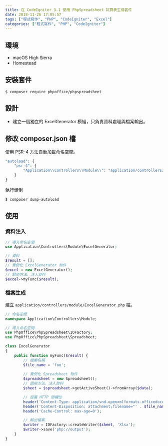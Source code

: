 ```yaml
---
title: 在 CodeIgniter 3.1 使用 PhpSpreadsheet 試算表生成套件
date: 2018-11-26 17:05:57
tags: ["程式寫作", "PHP", "CodeIgniter", "Excel"]
categories: ["程式寫作", "PHP", "CodeIgniter"]
---
```


## 環境
- macOS High Sierra
- Homestead

## 安裝套件
```
$ composer require phpoffice/phpspreadsheet
```

## 設計
- 建立一個獨立的 ExcelGenerator 模組，只負責資料處理與檔案輸出。

## 修改 composer.json 檔
使用 PSR-4 方法自動加載命名空間。
```PHP
"autoload": {
    "psr-4": {
        "Application\\Controllers\\Module\\": "application/controllers/module/"
    }
}
```
執行傾倒
```
$ composer dump-autoload
```

## 使用

### 資料注入
```PHP
// 導入命名空間
use Application\Controllers\Module\ExcelGenerator;

// 資料
$result = [];
// 實例化 ExcelGenerator 物件
$excel = new ExcelGenerator();
// 調用方法，注入資料
$excel->myFunc($result);
```

### 檔案生成
建立 `application/controllers/module/ExcelGenerator.php` 檔。
```PHP
// 命名空間
namespace Application\Controllers\Module;

// 導入命名空間
use PhpOffice\PhpSpreadsheet\IOFactory;
use PhpOffice\PhpSpreadsheet\Spreadsheet;

class ExcelGenerator
{
    public function myFunc($result) {
        // 檔案名稱
        $file_name = 'foo';
        
        // 實例化 Spreadsheet 物件
        $spreadsheet = new Spreadsheet();
        // 調用方法，注入資料
        $sheet = $spreadsheet->getActiveSheet()->fromArray($data);

        // 設置 HTTP 頭欄位
        header('Content-Type: application/vnd.openxmlformats-officedocument.spreadsheetml.sheet');
        header('Content-Disposition: attachment;filename="' . $file_name . '.xlsx"');
        header('Cache-Control: max-age=0');

        // 輸出檔案
        $writer = IOFactory::createWriter($sheet, 'Xlsx');
        $writer->save('php://output');
    }
}

```